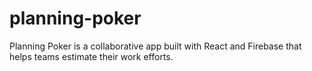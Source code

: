 # planning-poker
Planning Poker is a collaborative app built with React and Firebase that helps teams estimate their work efforts.
